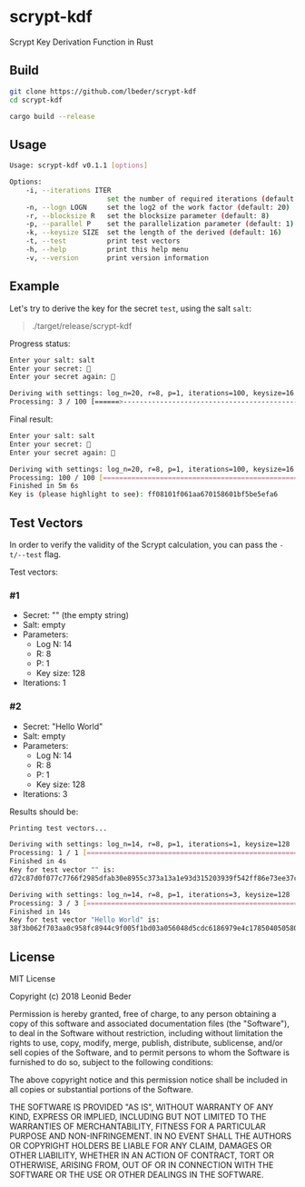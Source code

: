 # scrypt-kdf

Scrypt Key Derivation Function in Rust

## Build

```bash
git clone https://github.com/lbeder/scrypt-kdf
cd scrypt-kdf

cargo build --release
```

## Usage

```bash
Usage: scrypt-kdf v0.1.1 [options]

Options:
    -i, --iterations ITER
                        set the number of required iterations (default: 100)
    -n, --logn LOGN     set the log2 of the work factor (default: 20)
    -r, --blocksize R   set the blocksize parameter (default: 8)
    -p, --parallel P    set the parallelization parameter (default: 1)
    -k, --keysize SIZE  set the length of the derived (default: 16)
    -t, --test          print test vectors
    -h, --help          print this help menu
    -v, --version       print version information
```

## Example

Let's try to derive the key for the secret `test`, using the salt `salt`:

> ./target/release/scrypt-kdf

Progress status:

```bash
Enter your salt: salt
Enter your secret: 🔑
Enter your secret again: 🔑

Deriving with settings: log_n=20, r=8, p=1, iterations=100, keysize=16
Processing: 3 / 100 [======>-----------------------------------------------------------------------------------------------------] 6.00 % 7m
```

Final result:

```bash
Enter your salt: salt
Enter your secret: 🔑
Enter your secret again: 🔑

Deriving with settings: log_n=20, r=8, p=1, iterations=100, keysize=16
Processing: 100 / 100 [=======================================================================================================================================] 100.00 %
Finished in 5m 6s
Key is (please highlight to see): ff08101f061aa670158601bf5be5efa6
```

## Test Vectors

In order to verify the validity of the Scrypt calculation, you can pass the `-t/--test` flag.

Test vectors:

### #1

* Secret: "" (the empty string)
* Salt: empty
* Parameters:
  * Log N: 14
  * R: 8
  * P: 1
  * Key size: 128
* Iterations: 1

### #2

* Secret: "Hello World"
* Salt: empty
* Parameters:
  * Log N: 14
  * R: 8
  * P: 1
  * Key size: 128
* Iterations: 3

Results should be:

```bash
Printing test vectors...

Deriving with settings: log_n=14, r=8, p=1, iterations=1, keysize=128
Processing: 1 / 1 [=============================================================================================================] 100.00 %
Finished in 4s
Key for test vector "" is:
d72c87d0f077c7766f2985dfab30e8955c373a13a1e93d315203939f542ff86e73ee37c31f4c4b571f4719fa8e3589f12db8dcb57ea9f56764bb7d58f64cf705f1f64bdd91c35da954a6fb7896f1839e6ba03f68f08b686527f9f1588ab103c22152046258e2d679842252afeb3cd6eb4e01fe9c285eb916da7e4b7a39ee5eba

Deriving with settings: log_n=14, r=8, p=1, iterations=3, keysize=128
Processing: 3 / 3 [=============================================================================================================] 100.00 %
Finished in 14s
Key for test vector "Hello World" is:
38f3b062f703aa0c958fc8944c9f005f1bd03a056048d5cdc6186979e4c178504050580fab8744c0272253f7df87a2e2f9bb5449a2361f0fed5105ea549e86e41f68d8b160cda5ca91e020067b0c53fc20ae19993e1f40db60d8963ec8c7c0fe74d48a44f1f78a4259f0376f6d7dd2c07d2e7aaae023b8bdfa87ddbf503fe9a3
```

## License

MIT License

Copyright (c) 2018 Leonid Beder

Permission is hereby granted, free of charge, to any person obtaining a copy
of this software and associated documentation files (the "Software"), to deal
in the Software without restriction, including without limitation the rights
to use, copy, modify, merge, publish, distribute, sublicense, and/or sell
copies of the Software, and to permit persons to whom the Software is
furnished to do so, subject to the following conditions:

The above copyright notice and this permission notice shall be included in all
copies or substantial portions of the Software.

THE SOFTWARE IS PROVIDED "AS IS", WITHOUT WARRANTY OF ANY KIND, EXPRESS OR
IMPLIED, INCLUDING BUT NOT LIMITED TO THE WARRANTIES OF MERCHANTABILITY,
FITNESS FOR A PARTICULAR PURPOSE AND NON-INFRINGEMENT. IN NO EVENT SHALL THE
AUTHORS OR COPYRIGHT HOLDERS BE LIABLE FOR ANY CLAIM, DAMAGES OR OTHER
LIABILITY, WHETHER IN AN ACTION OF CONTRACT, TORT OR OTHERWISE, ARISING FROM,
OUT OF OR IN CONNECTION WITH THE SOFTWARE OR THE USE OR OTHER DEALINGS IN THE
SOFTWARE.
